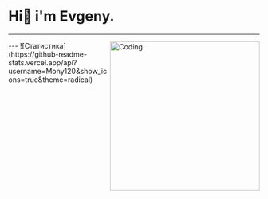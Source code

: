 # Hi👋 i'm Evgeny.  
---
<img align="right" alt="Coding" width="300" src="https://i.pinimg.com/originals/25/ed/7d/25ed7ddeae36fdc5d67a38aaf458fefa.gif">  
---
![Статистика](https://github-readme-stats.vercel.app/api?username=Mony120&show_icons=true&theme=radical)




